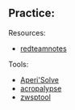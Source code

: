 Practice:
- 

Resources:
- [redteamnotes](https://www.ired.team/)

Tools:
- [Aperi'Solve](https://aperisolve.com/)
- [acropalypse](https://acropalypse.app/)
- [zwsptool](https://github.com/TwistAtom/ZWSP-Tool)

